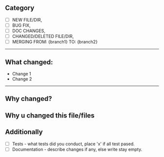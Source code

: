 ## Category
- [ ] NEW FILE/DIR, 
- [ ] BUG FIX, 
- [ ] DOC CHANGES, 
- [ ] CHANGED/DELETED FILE/DIR, 
- [ ] MERGING FROM: {branch1} TO: {branch2}
---
## What changed:
- Change 1
- Change 2
---
## Why changed?
Why u changed this file/files
---
## Additionally
- [ ] Tests - what tests did you conduct, place 'x' if all test pased.
- [ ] Documentation - describe changes if any, else write stay empty.
